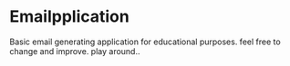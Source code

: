 # Emailpplication
Basic email generating application for educational purposes.
feel free to change and improve. play around..
